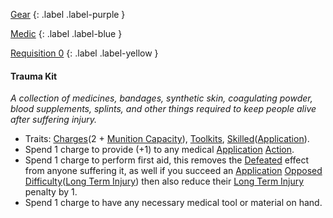 
[Gear](Game/Gear-List)
{: .label .label-purple }

[Medic](Game/Medic)
{: .label .label-blue }

[Requisition 0](Game/Deployment#Requisition)
{: .label .label-yellow }
#### Trauma Kit
*A collection of medicines, bandages, synthetic skin, coagulating powder, blood supplements, splints, and other things required to keep people alive after suffering injury.*
* Traits: [Charges](Game/Core/Gear#Charges)(2 + [Munition Capacity](Game/Additional-Attributes#Munition%20Capacity)), [Toolkits](Game/Core/Gear#Toolkits), [Skilled](Game/Core/Gear#Skilled)([Application](Game/Core/Intelligence#Application)).
* Spend 1 charge to provide (+1) to any medical [Application](Game/Core/Intelligence#Application) [Action](Game/Core/Terminology#Action).
* Spend 1 charge to perform first aid, this removes the [Defeated](Game/Core/Effects#Defeated) effect from anyone suffering it, as well if you succeed an [Application](Game/Core/Intelligence#Application) [Opposed Difficulty](Game/Core/Skills#Opposed%20Difficulty)([Long Term Injury](Game/Core/Effects#Long%20Term%20Injury)) then also reduce their [Long Term Injury](Game/Core/Effects#Long%20Term%20Injury) penalty by 1.
* Spend 1 charge to have any necessary medical tool or material on hand.
